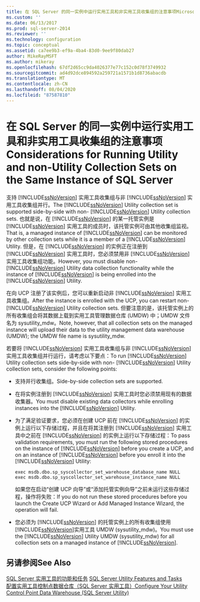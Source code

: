 ```yaml
---
title: 在 SQL Server 的同一实例中运行实用工具和非实用工具收集组的注意事项Microsoft Docs
ms.custom: ''
ms.date: 06/13/2017
ms.prod: sql-server-2014
ms.reviewer: ''
ms.technology: configuration
ms.topic: conceptual
ms.assetid: ca7ee9b3-ef9a-4ba4-83d0-9ee9f80dab27
author: MikeRayMSFT
ms.author: mikeray
ms.openlocfilehash: 67df2d65cc9da4026377e77c152c0d78f3749932
ms.sourcegitcommit: ad4d92dce894592a259721a1571b1d8736abacdb
ms.translationtype: MT
ms.contentlocale: zh-CN
ms.lasthandoff: 08/04/2020
ms.locfileid: "87587810"
---
```

# <a name="considerations-for-running-utility-and-non-utility-collection-sets-on-the-same-instance-of-sql-server"></a><span data-ttu-id="c4d0b-102">在 SQL Server 的同一实例中运行实用工具和非实用工具收集组的注意事项</span><span class="sxs-lookup"><span data-stu-id="c4d0b-102">Considerations for Running Utility and non-Utility Collection Sets on the Same Instance of SQL Server</span></span>
  <span data-ttu-id="c4d0b-103">支持 [!INCLUDE[ssNoVersion](../../includes/ssnoversion-md.md)] 实用工具收集组与非 [!INCLUDE[ssNoVersion](../../includes/ssnoversion-md.md)] 实用工具收集组并行。</span><span class="sxs-lookup"><span data-stu-id="c4d0b-103">The [!INCLUDE[ssNoVersion](../../includes/ssnoversion-md.md)] Utility collection set is supported side-by-side with non- [!INCLUDE[ssNoVersion](../../includes/ssnoversion-md.md)] Utility collection sets.</span></span> <span data-ttu-id="c4d0b-104">也就是说，在 [!INCLUDE[ssNoVersion](../../includes/ssnoversion-md.md)] 的某一托管实例是 [!INCLUDE[ssNoVersion](../../includes/ssnoversion-md.md)] 实用工具的成员时，该托管实例可由其他收集组监视。</span><span class="sxs-lookup"><span data-stu-id="c4d0b-104">That is, a managed instance of [!INCLUDE[ssNoVersion](../../includes/ssnoversion-md.md)] can be monitored by other collection sets while it is a member of a [!INCLUDE[ssNoVersion](../../includes/ssnoversion-md.md)] Utility.</span></span> <span data-ttu-id="c4d0b-105">但是，在 [!INCLUDE[ssNoVersion](../../includes/ssnoversion-md.md)] 的实例正在注册到 [!INCLUDE[ssNoVersion](../../includes/ssnoversion-md.md)] 实用工具时，您必须禁用非 [!INCLUDE[ssNoVersion](../../includes/ssnoversion-md.md)] 实用工具收集组功能。</span><span class="sxs-lookup"><span data-stu-id="c4d0b-105">However, you must disable non- [!INCLUDE[ssNoVersion](../../includes/ssnoversion-md.md)] Utility data collection functionality while the instance of [!INCLUDE[ssNoVersion](../../includes/ssnoversion-md.md)] is being enrolled into the [!INCLUDE[ssNoVersion](../../includes/ssnoversion-md.md)] Utility.</span></span>  
  
 <span data-ttu-id="c4d0b-106">在向 UCP 注册了该实例后，您可以重新启动非 [!INCLUDE[ssNoVersion](../../includes/ssnoversion-md.md)] 实用工具收集组。</span><span class="sxs-lookup"><span data-stu-id="c4d0b-106">After the instance is enrolled with the UCP, you can restart non- [!INCLUDE[ssNoVersion](../../includes/ssnoversion-md.md)] Utility collection sets.</span></span> <span data-ttu-id="c4d0b-107">但要注意的是，该托管实例上的所有收集组会将其数据上载到实用工具管理数据仓库 (UMDW) 中；UMDW 文件名为 sysutility_mdw。</span><span class="sxs-lookup"><span data-stu-id="c4d0b-107">Note, however, that all collection sets on the managed instance will upload their data to the utility management data warehouse (UMDW); the UMDW file name is sysutility_mdw.</span></span>  
  
 <span data-ttu-id="c4d0b-108">若要将 [!INCLUDE[ssNoVersion](../../includes/ssnoversion-md.md)] 实用工具收集组与非 [!INCLUDE[ssNoVersion](../../includes/ssnoversion-md.md)] 实用工具收集组并行运行，请考虑以下要点：</span><span class="sxs-lookup"><span data-stu-id="c4d0b-108">To run [!INCLUDE[ssNoVersion](../../includes/ssnoversion-md.md)] Utility collection sets side-by-side with non- [!INCLUDE[ssNoVersion](../../includes/ssnoversion-md.md)] Utility collection sets, consider the following points:</span></span>  
  
-   <span data-ttu-id="c4d0b-109">支持并行收集组。</span><span class="sxs-lookup"><span data-stu-id="c4d0b-109">Side-by-side collection sets are supported.</span></span>  
  
-   <span data-ttu-id="c4d0b-110">在将实例注册到 [!INCLUDE[ssNoVersion](../../includes/ssnoversion-md.md)] 实用工具时您必须禁用现有的数据收集器。</span><span class="sxs-lookup"><span data-stu-id="c4d0b-110">You must disable existing data collectors while enrolling instances into the [!INCLUDE[ssNoVersion](../../includes/ssnoversion-md.md)] Utility.</span></span>  
  
-   <span data-ttu-id="c4d0b-111">为了满足验证要求，您必须在创建 UCP 前在 [!INCLUDE[ssNoVersion](../../includes/ssnoversion-md.md)] 的实例上运行以下存储过程，并且在将其注册到 [!INCLUDE[ssNoVersion](../../includes/ssnoversion-md.md)] 实用工具中之前在 [!INCLUDE[ssNoVersion](../../includes/ssnoversion-md.md)] 的实例上运行以下存储过程：</span><span class="sxs-lookup"><span data-stu-id="c4d0b-111">To pass validation requirements, you must run the following stored procedures on the instance of [!INCLUDE[ssNoVersion](../../includes/ssnoversion-md.md)] before you create a UCP, and on an instance of [!INCLUDE[ssNoVersion](../../includes/ssnoversion-md.md)] before you enroll it into the [!INCLUDE[ssNoVersion](../../includes/ssnoversion-md.md)] Utility:</span></span>  
  
    ```  
    exec msdb.dbo.sp_syscollector_set_warehouse_database_name NULL  
    exec msdb.dbo.sp_syscollector_set_warehouse_instance_name NULL  
    ```  
  
     <span data-ttu-id="c4d0b-112">如果您在启动“创建 UCP 向导”或“添加托管实例向导”之前未运行这些存储过程，操作将失败：</span><span class="sxs-lookup"><span data-stu-id="c4d0b-112">If you do not run these stored procedures before you launch the Create UCP Wizard or Add Managed Instance Wizard, the operation will fail.</span></span>  
  
-   <span data-ttu-id="c4d0b-113">您必须为 [!INCLUDE[ssNoVersion](../../includes/ssnoversion-md.md)] 的托管实例上的所有收集组使用 [!INCLUDE[ssNoVersion](../../includes/ssnoversion-md.md)]实用工具 UMDW (sysutility_mdw)。</span><span class="sxs-lookup"><span data-stu-id="c4d0b-113">You must use the [!INCLUDE[ssNoVersion](../../includes/ssnoversion-md.md)] Utility UMDW (sysutility_mdw) for all collection sets on a managed instance of [!INCLUDE[ssNoVersion](../../includes/ssnoversion-md.md)].</span></span>  
  
## <a name="see-also"></a><span data-ttu-id="c4d0b-114">另请参阅</span><span class="sxs-lookup"><span data-stu-id="c4d0b-114">See Also</span></span>  
 <span data-ttu-id="c4d0b-115">[SQL Server 实用工具的功能和任务](sql-server-utility-features-and-tasks.md) </span><span class="sxs-lookup"><span data-stu-id="c4d0b-115">[SQL Server Utility Features and Tasks](sql-server-utility-features-and-tasks.md) </span></span>  
 [<span data-ttu-id="c4d0b-116">配置实用工具控制点数据仓库（SQL Server 实用工具）</span><span class="sxs-lookup"><span data-stu-id="c4d0b-116">Configure Your Utility Control Point Data Warehouse &#40;SQL Server Utility&#41;</span></span>](configure-your-utility-control-point-data-warehouse-sql-server-utility.md)  
  
  
